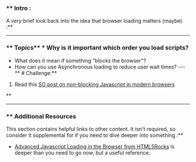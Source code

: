 ### ** Intro :
>
A *very* brief look back into the idea that browser loading matters (maybe) :**



---


### ** Topics** * Why is it important which order you load scripts?
* What does it mean if something "blocks the browser"?
* How can you use Asynchronous loading to reduce user wait times?
---** # Challenge:** <div class="lesson-content__panel" markdown="1">
1. Read this [SO post on non-blocking Javascript in modern browsers](http://stackoverflow.com/questions/8197072/non-blocking-javascript-and-css-in-modern-browsers-is-it-still-needed)
</div>** 

---


### ** Additional Resources
This section contains helpful links to other content. It isn't required, so consider it supplemental for if you need to dive deeper into something :**



* [Advanced Javascript Loading in the Browser from HTML5Rocks](http://www.html5rocks.com/en/tutorials/speed/script-loading/) is deeper than you need to go now, but a useful reference.
